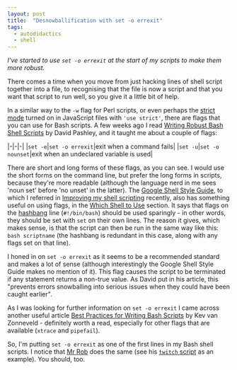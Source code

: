 ```yaml
---
layout: post
title:  "Desnowballification with set -o errexit"
tags:
  - autodidactics
  - shell
---
```

_I've started to use `set -o errexit` at the start of my scripts to make them more robust._

There comes a time when you move from just hacking lines of shell script together into a file, to recognising that the file is now a script and that you want that script to run well, so you give it a little bit of help.

In a similar way to the `-w` flag for Perl scripts, or even perhaps the [strict mode](https://developer.mozilla.org/en-US/docs/Web/JavaScript/Reference/Strict_mode) turned on in JavaScript files with `'use strict'`, there are flags that you can use for Bash scripts. A few weeks ago I read [Writing Robust Bash Shell Scripts](https://www.davidpashley.com/articles/writing-robust-shell-scripts/) by David Pashley, and it taught me about a couple of flags:

|-|-|-|
|`set -e`|`set -o errexit`|exit when a command fails|
|`set -u`|`set -o nounset`|exit when an undeclared variable is used|

There are short and long forms of these flags, as you can see. I would use the short forms on the command line, but prefer the long forms in scripts, because they're more readable (although the language nerd in me sees 'noun set' before 'no unset' in the latter). The [Google Shell Style Guide](https://google.github.io/styleguide/shellguide.html), to which I referred in [Improving my shell scripting](https://qmacro.org/2020/10/05/improving-my-shell-scripting/) recently, also has something useful on using flags, in the [Which Shell to Use](https://google.github.io/styleguide/shellguide.html#which-shell-to-use) section. It says that flags on the [hashbang](https://en.wikipedia.org/wiki/Shebang_(Unix)) line (`#!/bin/bash`) should be used sparingly - in other words, they should be set with `set` on their own lines. The reason it gives, which makes sense, is that the script can then be run in the same way like this: `bash scriptname` (the hashbang is redundant in this case, along with any flags set on that line).

I honed in on `set -o errexit` as it seems to be a recommended standard and makes a lot of sense (although interestingly the Google Shell Style Guide makes no mention of it). This flag causes the script to be terminated if any statement returns a non-true value. As David put in his article, this "prevents errors snowballing into serious issues when they could have been caught earlier".

As I was looking for further information on `set -o errexit` I came across another useful article [Best Practices for Writing Bash Scripts](https://kvz.io/bash-best-practices.html) by Kev van Zonneveld - definitely worth a read, especially for other flags that are available (`xtrace` and `pipefail`).

So, I'm putting `set -o errexit` as one of the first lines in my Bash shell scripts. I notice that [Mr Rob](https://rwx.gg) does the same (see his [`twitch` script](https://gitlab.com/rwxrob/dotfiles/-/blob/master/scripts/twitch#L3) as an example). You should, too.
